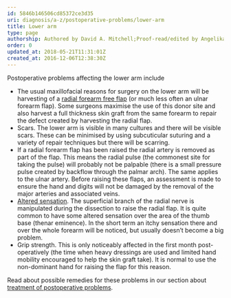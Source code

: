 ```yaml
---
id: 5846b146506cd85372ce3d35
uri: diagnosis/a-z/postoperative-problems/lower-arm
title: Lower arm
type: page
authorship: Authored by David A. Mitchell;Proof-read/edited by Angelika Sebald
order: 0
updated_at: 2018-05-21T11:31:01Z
created_at: 2016-12-06T12:38:30Z
---
```


<p>Postoperative problems affecting the lower arm include</p>
<ul>
    <li>The usual maxillofacial reasons for surgery on the lower
        arm will be harvesting of a <a href="/treatment/surgery/reconstruction">radial forearm free flap</a>        (or much less often an ulnar forearm flap). Some surgeons
        maximise the use of this donor site and also harvest
        a full thickness skin graft from the same forearm to
        repair the defect created by harvesting the radial flap.</li>
    <li>Scars. The lower arm is visible in many cultures and there
        will be visible scars. These can be minimised by using
        subcuticular suturing and a variety of repair techniques
        but there will be scarring.</li>
    <li>If a radial forearm flap has been raised the radial artery
        is removed as part of the flap. This means the radial
        pulse (the commonest site for taking the pulse) will
        probably not be palpable (there is a small pressure pulse
        created by backflow through the palmar arch). The same
        applies to the ulnar artery. Before raising these flaps,
        an assessment is made to ensure the hand and digits will
        not be damaged by the removal of the major arteries and
        associated veins.</li>
    <li><a href="/diagnosis/a-z/neuropathies">Altered sensation</a>.
        The superficial branch of the radial nerve is manipulated
        during the dissection to raise the radial flap. It is
        quite common to have some altered sensation over the
        area of the thumb base (thenar eminence). In the short
        term an itchy sensation there and over the whole forearm
        will be noticed, but usually doesn’t become a big problem.</li>
    <li>Grip strength. This is only noticeably affected in the first
        month post-operatively (the time when heavy dressings
        are used and limited hand mobility encouraged to help
        the skin graft take). It is normal to use the non-dominant
        hand for raising the flap for this reason.</li>
</ul>
<aside>
    <p>Read about possible remedies for these problems in our section
        about <a href="/treatment/surgery/postoperative-problems">treatment of postoperative problems</a>.</p>
</aside>
